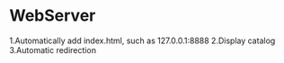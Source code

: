 # WebServer
1.Automatically add index.html, such as 127.0.0.1:8888
2.Display catalog
3.Automatic redirection
